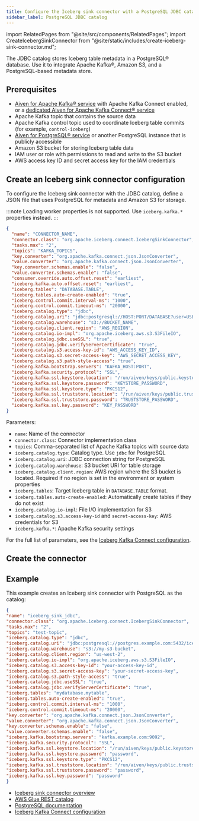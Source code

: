 ```yaml
---
title: Configure the Iceberg sink connector with a PostgreSQL JDBC catalog
sidebar_label: PostgreSQL JDBC catalog
---
```


import RelatedPages from "@site/src/components/RelatedPages";
import CreateIcebergSinkConnector from "@site/static/includes/create-iceberg-sink-connector.md";

The JDBC catalog stores Iceberg table metadata in a PostgreSQL® database. Use it to
integrate Apache Kafka®, Amazon S3, and a PostgreSQL-based metadata store.

## Prerequisites

- [Aiven for Apache Kafka® service](/docs/products/kafka/kafka-connect/howto/enable-connect)
  with Apache Kafka Connect enabled, or a
  [dedicated Aiven for Apache Kafka Connect® service](/docs/products/kafka/kafka-connect/get-started#apache_kafka_connect_dedicated_cluster)
- Apache Kafka topic that contains the source data
- Apache Kafka control topic used to coordinate Iceberg table commits
  (for example, `control-iceberg`)
- [Aiven for PostgreSQL® service](/docs/products/postgresql/get-started) or another
  PostgreSQL instance that is publicly accessible
- Amazon S3 bucket for storing Iceberg table data
- IAM user or role with permissions to read and write to the S3 bucket
- AWS access key ID and secret access key for the IAM credentials


## Create an Iceberg sink connector configuration

To configure the Iceberg sink connector with the JDBC catalog, define a JSON file that
uses PostgreSQL for metadata and Amazon S3 for storage.

:::note
Loading worker properties is not supported. Use `iceberg.kafka.*` properties instead.
:::

```json
{
  "name": "CONNECTOR_NAME",
  "connector.class": "org.apache.iceberg.connect.IcebergSinkConnector",
  "tasks.max": "2",
  "topics": "KAFKA_TOPICS",
  "key.converter": "org.apache.kafka.connect.json.JsonConverter",
  "value.converter": "org.apache.kafka.connect.json.JsonConverter",
  "key.converter.schemas.enable": "false",
  "value.converter.schemas.enable": "false",
  "consumer.override.auto.offset.reset": "earliest",
  "iceberg.kafka.auto.offset.reset": "earliest",
  "iceberg.tables": "DATABASE.TABLE",
  "iceberg.tables.auto-create-enabled": "true",
  "iceberg.control.commit.interval-ms": "1000",
  "iceberg.control.commit.timeout-ms": "20000",
  "iceberg.catalog.type": "jdbc",
  "iceberg.catalog.uri": "jdbc:postgresql://HOST:PORT/DATABASE?user=USERNAME&password=PASSWORD&ssl=require",
  "iceberg.catalog.warehouse": "s3://BUCKET_NAME",
  "iceberg.catalog.client.region": "AWS_REGION",
  "iceberg.catalog.io-impl": "org.apache.iceberg.aws.s3.S3FileIO",
  "iceberg.catalog.jdbc.useSSL": "true",
  "iceberg.catalog.jdbc.verifyServerCertificate": "true",
  "iceberg.catalog.s3.access-key-id": "AWS_ACCESS_KEY_ID",
  "iceberg.catalog.s3.secret-access-key": "AWS_SECRET_ACCESS_KEY",
  "iceberg.catalog.s3.path-style-access": "true",
  "iceberg.kafka.bootstrap.servers": "KAFKA_HOST:PORT",
  "iceberg.kafka.security.protocol": "SSL",
  "iceberg.kafka.ssl.keystore.location": "/run/aiven/keys/public.keystore.p12",
  "iceberg.kafka.ssl.keystore.password": "KEYSTORE_PASSWORD",
  "iceberg.kafka.ssl.keystore.type": "PKCS12",
  "iceberg.kafka.ssl.truststore.location": "/run/aiven/keys/public.truststore.jks",
  "iceberg.kafka.ssl.truststore.password": "TRUSTSTORE_PASSWORD",
  "iceberg.kafka.ssl.key.password": "KEY_PASSWORD"
}
```

Parameters:

- `name`: Name of the connector
- `connector.class`: Connector implementation class
- `topics`: Comma-separated list of Apache Kafka topics with source data
- `iceberg.catalog.type`: Catalog type. Use `jdbc` for PostgreSQL
- `iceberg.catalog.uri`: JDBC connection string for PostgreSQL
- `iceberg.catalog.warehouse`: S3 bucket URI for table storage
- `iceberg.catalog.client.region`: AWS region where the S3 bucket is located. Required if
  no region is set in the environment or system properties
- `iceberg.tables`: Target Iceberg table in `DATABASE.TABLE` format.
- `iceberg.tables.auto-create-enabled`: Automatically create tables if they do not exist
- `iceberg.catalog.io-impl`: File I/O implementation for S3
- `iceberg.catalog.s3.access-key-id` and `secret-access-key`: AWS credentials for S3
- `iceberg.kafka.*`: Apache Kafka security settings

For the full list of parameters, see the [Iceberg Kafka Connect configuration](https://iceberg.apache.org/docs/latest/kafka-connect/).

## Create the connector

<CreateIcebergSinkConnector />

## Example

This example creates an Iceberg sink connector with PostgreSQL as the catalog:

```json
{
"name": "iceberg_sink_jdbc",
"connector.class": "org.apache.iceberg.connect.IcebergSinkConnector",
"tasks.max": "2",
"topics": "test-topic",
"iceberg.catalog.type": "jdbc",
"iceberg.catalog.uri": "jdbc:postgresql://postgres.example.com:5432/iceberg_db?user=iceberg_user&password=secret&ssl=require",
"iceberg.catalog.warehouse": "s3://my-s3-bucket",
"iceberg.catalog.client.region": "us-west-2",
"iceberg.catalog.io-impl": "org.apache.iceberg.aws.s3.S3FileIO",
"iceberg.catalog.s3.access-key-id": "your-access-key-id",
"iceberg.catalog.s3.secret-access-key": "your-secret-access-key",
"iceberg.catalog.s3.path-style-access": "true",
"iceberg.catalog.jdbc.useSSL": "true",
"iceberg.catalog.jdbc.verifyServerCertificate": "true",
"iceberg.tables": "mydatabase.mytable",
"iceberg.tables.auto-create-enabled": "true",
"iceberg.control.commit.interval-ms": "1000",
"iceberg.control.commit.timeout-ms": "20000",
"key.converter": "org.apache.kafka.connect.json.JsonConverter",
"value.converter": "org.apache.kafka.connect.json.JsonConverter",
"key.converter.schemas.enable": "false",
"value.converter.schemas.enable": "false",
"iceberg.kafka.bootstrap.servers": "kafka.example.com:9092",
"iceberg.kafka.security.protocol": "SSL",
"iceberg.kafka.ssl.keystore.location": "/run/aiven/keys/public.keystore.p12",
"iceberg.kafka.ssl.keystore.password": "password",
"iceberg.kafka.ssl.keystore.type": "PKCS12",
"iceberg.kafka.ssl.truststore.location": "/run/aiven/keys/public.truststore.jks",
"iceberg.kafka.ssl.truststore.password": "password",
"iceberg.kafka.ssl.key.password": "password"
}
```

<RelatedPages />

- [Iceberg sink connector overview](/docs/products/kafka/kafka-connect/howto/iceberg-sink-connector)
- [AWS Glue REST catalog](/docs/products/kafka/kafka-connect/howto/aws-glue-rest-catalog)
- [PostgreSQL documentation](https://www.postgresql.org/docs/)
- [Iceberg Kafka Connect configuration](https://iceberg.apache.org/docs/latest/kafka-connect/)
